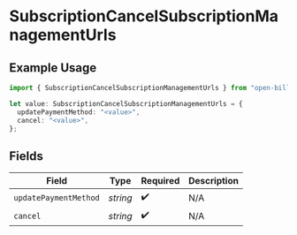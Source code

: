 # SubscriptionCancelSubscriptionManagementUrls

## Example Usage

```typescript
import { SubscriptionCancelSubscriptionManagementUrls } from "open-billing/models/operations";

let value: SubscriptionCancelSubscriptionManagementUrls = {
  updatePaymentMethod: "<value>",
  cancel: "<value>",
};
```

## Fields

| Field                 | Type                  | Required              | Description           |
| --------------------- | --------------------- | --------------------- | --------------------- |
| `updatePaymentMethod` | *string*              | :heavy_check_mark:    | N/A                   |
| `cancel`              | *string*              | :heavy_check_mark:    | N/A                   |